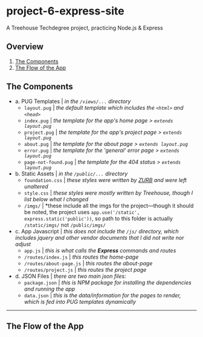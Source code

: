 # project-6-express-site
 A Treehouse Techdegree project, practicing Node.js & Express 

## Overview 
1. [The Components](#the-components)
2. [The Flow of the App](#the-flow-of-the-app)

## The Components
- a. PUG Templates | *in the `/views/...` directory*
    - `layout.pug` | *the default template which includes the `<html>` and `<head>`* 
    - `index.pug` | *the template for the app's home page > `extends layout.pug`*
    - `project.pug` | *the template for the app's project page > `extends layout.pug`*
    - `about.pug` | *the template for the about page > `extends layout.pug`*
    - `error.pug` | *the template for the 'general' error page > `extends layout.pug`*
    - `page-not-found.pug` | *the template for the 404 status > `extends layout.pug`*
- b. Static Assets | *in the `/public/...` directory*
    - `foundation.css` | *these styles were written by [ZURB](http://foundation.zurb.com) and were left unaltered*
    - `style.css` | *these styles were mostly written by Treehouse, though I list below what I changed*
    - `/imgs/` | *these include all the imgs for the project&mdash;though it should be noted, the project uses `app.use('/static', express.static('public'))`, so path to this folder is actually `/static/imgs/` not `/public/imgs/`
- c. App Javascript | *this does not include the `/js/` directory, which includes jquery and other vendor documents that I did not write nor adjust*
    - `app.js` | *this is what calls the ***Express*** commands and routes*
    - `/routes/index.js` | *this routes the home-page*
    - `/routes/about-page.js` | *this routes the about-page*
    - `/routes/project.js` | *this routes the project page*
- d. JSON Files | *there are two main json files:*
    - `package.json` | *this is NPM package for installing the dependencies and running the app* 
    - `data.json` | *this is the data/information for the pages to render, which is fed into PUG templates dynamically* 

---

## The Flow of the App 

